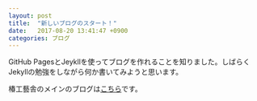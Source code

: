 ```yaml
---
layout: post
title:  "新しいブログのスタート！"
date:   2017-08-20 13:41:47 +0900
categories: ブログ
---
```


GitHub PagesとJeykllを使ってブログを作れることを知りました。しばらくJekyllの勉強をしながら何か書いてみようと思います。

椿工藝舎のメインのブログは[こちら](https://tsubakicraft.wordpress.com)です。
